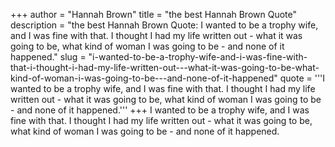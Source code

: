 +++
author = "Hannah Brown"
title = "the best Hannah Brown Quote"
description = "the best Hannah Brown Quote: I wanted to be a trophy wife, and I was fine with that. I thought I had my life written out - what it was going to be, what kind of woman I was going to be - and none of it happened."
slug = "i-wanted-to-be-a-trophy-wife-and-i-was-fine-with-that-i-thought-i-had-my-life-written-out---what-it-was-going-to-be-what-kind-of-woman-i-was-going-to-be---and-none-of-it-happened"
quote = '''I wanted to be a trophy wife, and I was fine with that. I thought I had my life written out - what it was going to be, what kind of woman I was going to be - and none of it happened.'''
+++
I wanted to be a trophy wife, and I was fine with that. I thought I had my life written out - what it was going to be, what kind of woman I was going to be - and none of it happened.
